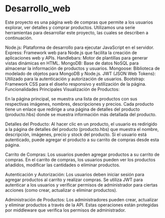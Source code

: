 # Desarrollo_web
Este proyecto es una página web de compras que permite a los usuarios explorar, ver detalles y comprar productos. Utilizamos una serie herramientas para desarrollar este proyecto, las cuales se describen a continuación.

Node.js: Plataforma de desarrollo para ejecutar JavaScript en el servidor.
Express: Framework web para Node.js que facilita la creación de aplicaciones web y APIs.
Handlebars: Motor de plantillas para generar vistas dinámicas en HTML.
MongoDB: Base de datos NoSQL para almacenar la información de productos y usuarios.
Mongoose: Biblioteca de modelado de objetos para MongoDB y Node.js.
JWT (JSON Web Tokens): Utilizado para la autenticación y autorización de usuarios.
Bootstrap: Framework CSS para el diseño responsivo y estilización de la página.
Funcionalidades Principales
Visualización de Productos:

En la página principal, se muestra una lista de productos con sus respectivas imágenes, nombres, descripciones y precios.
Cada producto tiene un enlace que redirige a una página de detalles del producto (producto.hbs) donde se muestra información más detallada del producto.

Detalles del Producto:
Al hacer clic en un producto, el usuario es redirigido a la página de detalles del producto (producto.hbs) que muestra el nombre, descripción, imágenes, precio y stock del producto.
Si el usuario está autenticado, puede agregar el producto a su carrito de compras desde esta página.

Carrito de Compras:
Los usuarios pueden agregar productos a su carrito de compras.
En el carrito de compras, los usuarios pueden ver los productos añadidos, modificar las cantidades o eliminar productos.

Autenticación y Autorización:
Los usuarios deben iniciar sesión para agregar productos al carrito y realizar compras.
Se utiliza JWT para autenticar a los usuarios y verificar permisos de administrador para ciertas acciones (como crear, actualizar o eliminar productos).

Administración de Productos:
Los administradores pueden crear, actualizar y eliminar productos a través de la API.
Estas operaciones están protegidas por middleware que verifica los permisos de administrador.
